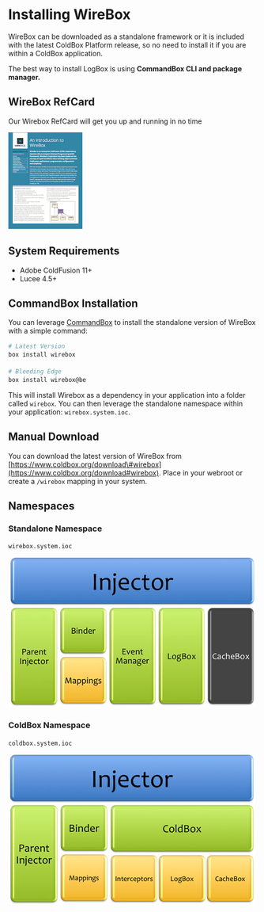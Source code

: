 # Installing WireBox

WireBox can be downloaded as a standalone framework or it is included with the latest ColdBox Platform release, so no need to install it if you are within a ColdBox application.

The best way to install LogBox is using **CommandBox CLI and package manager.**


## WireBox RefCard

Our Wirebox RefCard will get you up and running in no time

![](.gitbook/assets/overview_wireboxrefcard.png)



## System Requirements

* Adobe ColdFusion 11+
* Lucee 4.5+



## CommandBox Installation

You can leverage [CommandBox](http://www.ortussolutions.com/products/commandbox) to install the standalone version of WireBox with a simple command:

```bash
# Latest Version
box install wirebox

# Bleeding Edge
box install wirebox@be
```

This will install Wirebox as a dependency in your application into a folder called `wirebox`. You can then leverage the standalone namespace within your application: `wirebox.system.ioc`.

## Manual Download

You can download the latest version of WireBox from [https://www.coldbox.org/download\#wirebox](https://www.coldbox.org/download#wirebox). Place in your webroot or create a `/wirebox` mapping in your system.


## Namespaces

### Standalone Namespace

`wirebox.system.ioc`

![](.gitbook/assets/installing_wireboxsystem.jpg)

### ColdBox Namespace

`coldbox.system.ioc`

![](.gitbook/assets/installing_coldboxsystem.jpg)


